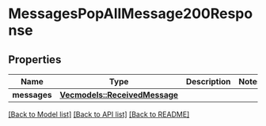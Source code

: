 # MessagesPopAllMessage200Response

## Properties
Name | Type | Description | Notes
------------ | ------------- | ------------- | -------------
**messages** | [**Vec<models::ReceivedMessage>**](ReceivedMessage.md) |  | 

[[Back to Model list]](../README.md#documentation-for-models) [[Back to API list]](../README.md#documentation-for-api-endpoints) [[Back to README]](../README.md)



